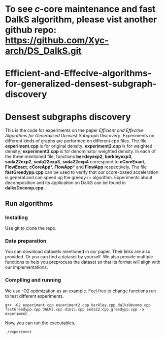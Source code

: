 # To see $c$-core maintenance and fast DalkS algorithm, please vist another github repo: **https://github.com/Xyc-arch/DS_DalkS.git**

# Efficient-and-Effecive-algorithms-for-generalized-densest-subgraph-discovery


# Densest subgraphs discovery
 
This is the code for experiments on the paper *Efficient and Effective Algorithms for Generalized Densest Subgraph Discovery*. Experiments on different kinds of graphs are performed on different cpp files. The file __experiment.cpp__ is for original density; __experiment2.cpp__ is for weighted density; __experiment3.cpp__ is for denominator weighted density. In each of the three mentioned file, functions __berkleyexp2__, __berkleyexp3__, __soda22exp2__, __soda22exp3__, __soda22exp4__ correspond to __cCoreExact__, __FlowExact__, __cCoreApp__\*, __FlowApp__* and __FlowApp__ respectively. The file __fastGreedypp.cpp__ can be used to verify that our ccore-based acceleration is general and can speed up the greedy++ algorithm. Experiments about decomposition and its application on DalkS can be found in __dalksDecomp.cpp__.
 
## Run algorithms
 
### Installing
Use git to clone the repo.
 
### Data preparation
You can download datasets mentioned in our paper. Their links are also provided. Or you can find a dataset by yourself. We also provide multiple functions to help you preprocess the dataset so that its format will align with our implementations.
 
### Compiling and running
We use -O2 optimization as an example. Feel free to change functions run to test different experiments. 
```
g++ -O2 experiment.cpp experiment2.cpp berkley.cpp dalksDecomp.cpp fastGreedypp.cpp DALKS.cpp dinic.cpp soda22.cpp greedypp.cpp -o experiment
```
Now, you can run the executables. 

```
./experiment
```

 




